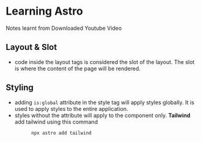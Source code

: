 # Learning Astro

Notes learnt from Downloaded Youtube Video

## Layout & Slot

- code inside the layout tags is considered the slot of the layout. The slot is where the content of the page will be rendered.

## Styling

- adding `is:global` attribute in the style tag will apply styles globally. It is used to apply styles to the entire application.
- styles without the attribute will apply to the component only.
  **Tailwind**
  add tailwind using this command
  ```bash
        npx astro add tailwind
  ```

##
